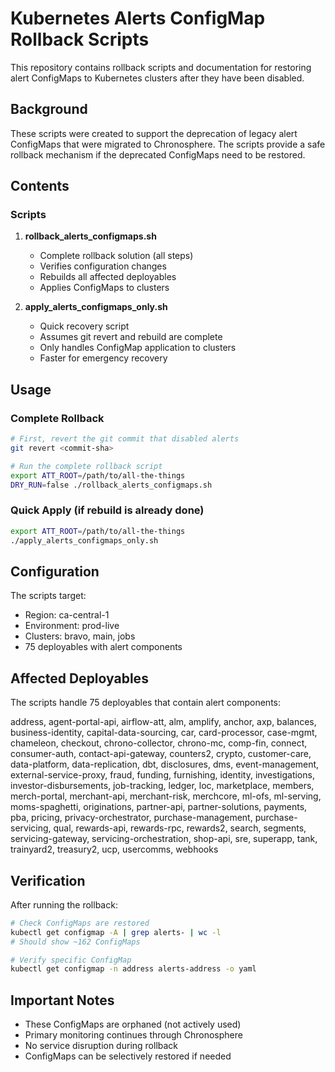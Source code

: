 # Kubernetes Alerts ConfigMap Rollback Scripts

This repository contains rollback scripts and documentation for restoring alert ConfigMaps to Kubernetes clusters after they have been disabled.

## Background

These scripts were created to support the deprecation of legacy alert ConfigMaps that were migrated to Chronosphere. The scripts provide a safe rollback mechanism if the deprecated ConfigMaps need to be restored.

## Contents

### Scripts

1. **rollback_alerts_configmaps.sh**
   - Complete rollback solution (all steps)
   - Verifies configuration changes
   - Rebuilds all affected deployables
   - Applies ConfigMaps to clusters

2. **apply_alerts_configmaps_only.sh**
   - Quick recovery script
   - Assumes git revert and rebuild are complete
   - Only handles ConfigMap application to clusters
   - Faster for emergency recovery

## Usage

### Complete Rollback

```bash
# First, revert the git commit that disabled alerts
git revert <commit-sha>

# Run the complete rollback script
export ATT_ROOT=/path/to/all-the-things
DRY_RUN=false ./rollback_alerts_configmaps.sh
```

### Quick Apply (if rebuild is already done)

```bash
export ATT_ROOT=/path/to/all-the-things
./apply_alerts_configmaps_only.sh
```

## Configuration

The scripts target:
- Region: ca-central-1
- Environment: prod-live
- Clusters: bravo, main, jobs
- 75 deployables with alert components


## Affected Deployables

The scripts handle 75 deployables that contain alert components:

address, agent-portal-api, airflow-att, alm, amplify, anchor, axp, balances, business-identity, capital-data-sourcing, car, card-processor, case-mgmt, chameleon, checkout, chrono-collector, chrono-mc, comp-fin, connect, consumer-auth, contact-api-gateway, counters2, crypto, customer-care, data-platform, data-replication, dbt, disclosures, dms, event-management, external-service-proxy, fraud, funding, furnishing, identity, investigations, investor-disbursements, job-tracking, ledger, loc, marketplace, members, merch-portal, merchant-api, merchant-risk, merchcore, ml-ofs, ml-serving, moms-spaghetti, originations, partner-api, partner-solutions, payments, pba, pricing, privacy-orchestrator, purchase-management, purchase-servicing, qual, rewards-api, rewards-rpc, rewards2, search, segments, servicing-gateway, servicing-orchestration, shop-api, sre, superapp, tank, trainyard2, treasury2, ucp, usercomms, webhooks

## Verification

After running the rollback:

```bash
# Check ConfigMaps are restored
kubectl get configmap -A | grep alerts- | wc -l
# Should show ~162 ConfigMaps

# Verify specific ConfigMap
kubectl get configmap -n address alerts-address -o yaml
```

## Important Notes

- These ConfigMaps are orphaned (not actively used)
- Primary monitoring continues through Chronosphere
- No service disruption during rollback
- ConfigMaps can be selectively restored if needed
